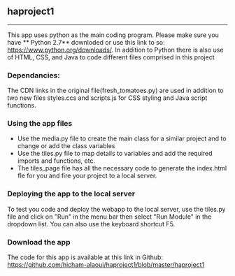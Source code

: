 ## haproject1
----------
This app uses python as the main coding program. Please make sure you have ** Python 2.7** downloded or use this link to so: https://www.python.org/downloads/. In addition to Python there is also use of HTML, CSS, and Java to code different files comprised in this project


### Dependancies:
The CDN links in the original file(fresh_tomatoes.py) are used in addition to two new files styles.ccs and scripts.js for CSS styling and Java script functions.


### Using the app files
* Use the media.py file to create the main class for a similar project and to change or add the class variables
* Use the tiles.py file to map details to variables and add the required imports and functions, etc.
* The tiles_page file has all the necessary code to generate the index.html fle for you and fire your project to a local server.

### Deploying the app to the local server
To test you code and deploy the webapp to the local server, use the tiles.py file and click on "Run" in the menu bar then select "Run Module" in the dropdown list. You can also use the keyboard shortcut F5.


### Download the app
The code for this app is available at this link in Github:
https://github.com/hicham-alaoui/haproject1/blob/master/haproject1
